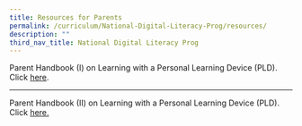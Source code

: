 ```yaml
---
title: Resources for Parents
permalink: /curriculum/National-Digital-Literacy-Prog/resources/
description: ""
third_nav_title: National Digital Literacy Prog
---
```

Parent Handbook (I) on Learning with a Personal Learning Device (PLD). Click [here](/files/PLD/pdlp-Parent%20Handbook%20I%20on%20Learning%20with%20a%20PLD.pdf).

------

Parent Handbook (II) on Learning with a Personal Learning Device (PLD). Click [here.](/files/PLD/pdlp-Parent%20Handbook%20II%20on%20Learning%20with%20a%20PLD.pdf)